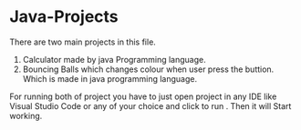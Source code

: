 # Java-Projects

There are two main projects in this file.
1. Calculator made by java Programming language.
2. Bouncing Balls which changes colour when user press the buttion. Which is made in java programming language.

For running both of project you have to just open project in any IDE like Visual Studio Code or any of your choice and click to run . Then it will Start working.
